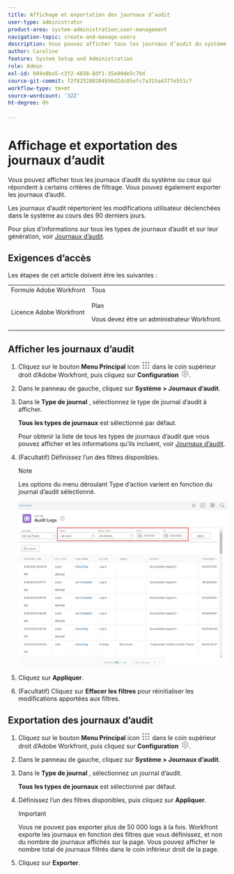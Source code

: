 ```yaml
---
title: Affichage et exportation des journaux d’audit
user-type: administrator
product-area: system-administration;user-management
navigation-topic: create-and-manage-users
description: Vous pouvez afficher tous les journaux d’audit du système ou ceux qui répondent à certains critères de filtrage. Vous pouvez également exporter les journaux d’audit. Les journaux d’audit répertorient les modifications utilisateur déclenchées dans le système au cours des 90 derniers jours.
author: Caroline
feature: System Setup and Administration
role: Admin
exl-id: b04e8ba5-c3f2-4838-8df1-35e90de5c7bd
source-git-commit: f2f825280204b56d2dc85efc7a315a4377e551c7
workflow-type: tm+mt
source-wordcount: '322'
ht-degree: 0%

---
```


# Affichage et exportation des journaux d’audit

<!--
**DON'T DELETE, DRAFT OR HIDE THIS ARTICLE. IT IS LINKED TO THE PRODUCT, THROUGH THE CONTEXT SENSITIVE HELP LINKS. **
-->

Vous pouvez afficher tous les journaux d’audit du système ou ceux qui répondent à certains critères de filtrage. Vous pouvez également exporter les journaux d’audit.

Les journaux d’audit répertorient les modifications utilisateur déclenchées dans le système au cours des 90 derniers jours.

Pour plus d’informations sur tous les types de journaux d’audit et sur leur génération, voir [Journaux d’audit](../../../administration-and-setup/add-users/create-and-manage-users/audit-logs.md).

## Exigences d’accès

Les étapes de cet article doivent être les suivantes :

<table style="table-layout:auto"> 
 <col> 
 <col> 
 <tbody> 
  <tr> 
   <td role="rowheader">Formule Adobe Workfront</td> 
   <td>Tous</td> 
  </tr> 
  <tr> 
   <td role="rowheader">Licence Adobe Workfront</td> 
   <td> <p>Plan </p> <p>Vous devez être un administrateur Workfront.</p> </td> 
  </tr> 
 </tbody> 
</table>

## Afficher les journaux d’audit

1. Cliquez sur le bouton **Menu Principal** icon ![](assets/main-menu-icon.png) dans le coin supérieur droit d’Adobe Workfront, puis cliquez sur **Configuration** ![](assets/gear-icon-settings.png).

1. Dans le panneau de gauche, cliquez sur **Système > Journaux d’audit**.
1. Dans le **Type de journal** , sélectionnez le type de journal d’audit à afficher.

   **Tous les types de journaux** est sélectionné par défaut.

   Pour obtenir la liste de tous les types de journaux d’audit que vous pouvez afficher et les informations qu’ils incluent, voir [Journaux d’audit](../../../administration-and-setup/add-users/create-and-manage-users/audit-logs.md).

1. (Facultatif) Définissez l’un des filtres disponibles.

   >[!NOTE]
   >
   >Les options du menu déroulant Type d’action varient en fonction du journal d’audit sélectionné.

   ![](assets/audit-logs.jpg)

1. Cliquez sur **Appliquer**.
1. (Facultatif) Cliquez sur **Effacer les filtres** pour réinitialiser les modifications apportées aux filtres.

## Exportation des journaux d’audit

1. Cliquez sur le bouton **Menu Principal** icon ![](assets/main-menu-icon.png) dans le coin supérieur droit d’Adobe Workfront, puis cliquez sur **Configuration** ![](assets/gear-icon-settings.png).

1. Dans le panneau de gauche, cliquez sur **Système > Journaux d’audit**.

1. Dans le **Type de journal** , sélectionnez un journal d’audit.

   **Tous les types de journaux** est sélectionné par défaut.

1. Définissez l’un des filtres disponibles, puis cliquez sur **Appliquer**.

   >[!IMPORTANT]
   >
   >Vous ne pouvez pas exporter plus de 50 000 logs à la fois. Workfront exporte les journaux en fonction des filtres que vous définissez, et non du nombre de journaux affichés sur la page. Vous pouvez afficher le nombre total de journaux filtrés dans le coin inférieur droit de la page.

1. Cliquez sur **Exporter**.
